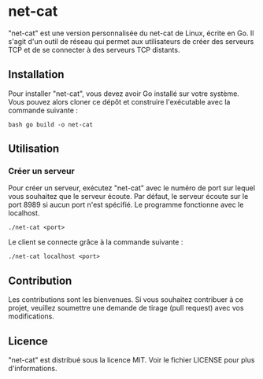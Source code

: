 # net-cat

"net-cat" est une version personnalisée du net-cat de Linux, écrite en Go. Il s'agit d'un outil de réseau qui permet aux utilisateurs de créer des serveurs TCP et de se connecter à des serveurs TCP distants.

## Installation

Pour installer "net-cat", vous devez avoir Go installé sur votre système. Vous pouvez alors cloner ce dépôt et construire l'exécutable avec la commande suivante :
```
bash go build -o net-cat
```


## Utilisation

### Créer un serveur

Pour créer un serveur, exécutez "net-cat" avec le numéro de port sur lequel vous souhaitez que le serveur écoute. Par défaut, le serveur écoute sur le port  8989 si aucun port n'est spécifié. Le programme fonctionne avec le localhost.
```
./net-cat <port>
```

Le client se connecte grâce à la commande suivante :
```
./net-cat localhost <port>
```

## Contribution

Les contributions sont les bienvenues. Si vous souhaitez contribuer à ce projet, veuillez soumettre une demande de tirage (pull request) avec vos modifications.

## Licence

"net-cat" est distribué sous la licence MIT. Voir le fichier LICENSE pour plus d'informations.

